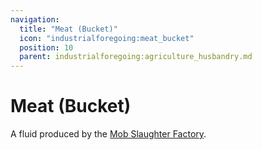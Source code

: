 ```yaml
---
navigation:
  title: "Meat (Bucket)"
  icon: "industrialforegoing:meat_bucket"
  position: 10
  parent: industrialforegoing:agriculture_husbandry.md
---
```


# Meat (Bucket)

A fluid produced by the [Mob Slaughter Factory](./mob_slaughter_factory.md).

